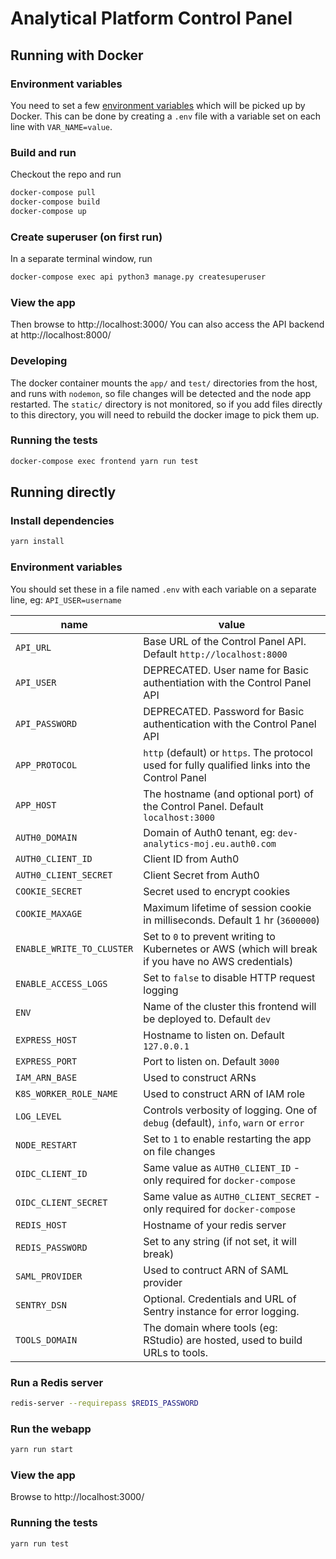# Analytical Platform Control Panel

## Running with Docker

### Environment variables
You need to set a few [environment variables](#env) which will be picked up by Docker. This can be done by creating a `.env` file with a variable set on each line with `VAR_NAME=value`.

### Build and run
Checkout the repo and run
```sh
docker-compose pull
docker-compose build
docker-compose up
```

### Create superuser (on first run)
In a separate terminal window, run
```sh
docker-compose exec api python3 manage.py createsuperuser
```

### View the app
Then browse to http://localhost:3000/
You can also access the API backend at http://localhost:8000/

### Developing
The docker container mounts the `app/` and `test/` directories from the host, and runs with `nodemon`, so file changes will be detected and the node app restarted. The `static/` directory is not monitored, so if you add files directly to this directory, you will need to rebuild the docker image to pick them up.

### Running the tests
```sh
docker-compose exec frontend yarn run test
```

## Running directly

### Install dependencies
```sh
yarn install
```

### <a name="env"></a>Environment variables
You should set these in a file named `.env` with each variable on a separate line, eg: `API_USER=username`

| name | value |
| ---- | ----- |
| `API_URL` | Base URL of the Control Panel API. Default `http://localhost:8000` |
| `API_USER` | DEPRECATED. User name for Basic authentiation with the Control Panel API |
| `API_PASSWORD` | DEPRECATED. Password for Basic authentication with the Control Panel API |
| `APP_PROTOCOL` | `http` (default) or `https`. The protocol used for fully qualified links into the Control Panel |
| `APP_HOST` | The hostname (and optional port) of the Control Panel. Default `localhost:3000` |
| `AUTH0_DOMAIN` | Domain of Auth0 tenant, eg: `dev-analytics-moj.eu.auth0.com` |
| `AUTH0_CLIENT_ID` | Client ID from Auth0 |
| `AUTH0_CLIENT_SECRET` | Client Secret from Auth0 |
| `COOKIE_SECRET` | Secret used to encrypt cookies |
| `COOKIE_MAXAGE` | Maximum lifetime of session cookie in milliseconds. Default 1 hr (`3600000`) |
| `ENABLE_WRITE_TO_CLUSTER` | Set to `0` to prevent writing to Kubernetes or AWS (which will break if you have no AWS credentials) |
| `ENABLE_ACCESS_LOGS` | Set to `false` to disable HTTP request logging |
| `ENV` | Name of the cluster this frontend will be deployed to. Default `dev` |
| `EXPRESS_HOST` | Hostname to listen on. Default `127.0.0.1` |
| `EXPRESS_PORT` | Port to listen on. Default `3000` |
| `IAM_ARN_BASE` | Used to construct ARNs |
| `K8S_WORKER_ROLE_NAME` | Used to construct ARN of IAM role |
| `LOG_LEVEL` | Controls verbosity of logging. One of `debug` (default), `info`, `warn` or `error` |
| `NODE_RESTART` | Set to `1` to enable restarting the app on file changes |
| `OIDC_CLIENT_ID` | Same value as `AUTH0_CLIENT_ID` - only required for `docker-compose` |
| `OIDC_CLIENT_SECRET` | Same value as `AUTH0_CLIENT_SECRET` - only required for `docker-compose` |
| `REDIS_HOST` | Hostname of your redis server |
| `REDIS_PASSWORD` | Set to any string (if not set, it will break) |
| `SAML_PROVIDER` | Used to contruct ARN of SAML provider |
| `SENTRY_DSN` | Optional. Credentials and URL of Sentry instance for error logging. |
| `TOOLS_DOMAIN` | The domain where tools (eg: RStudio) are hosted, used to build URLs to tools. |
 
### Run a Redis server
```sh
redis-server --requirepass $REDIS_PASSWORD
```

### Run the webapp
```sh
yarn run start
```

### View the app
Browse to http://localhost:3000/

### Running the tests
```sh
yarn run test
```
